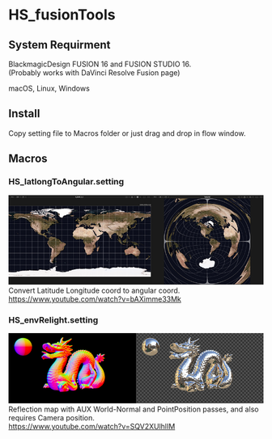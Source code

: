 # HS_fusionTools

## System Requirment
BlackmagicDesign FUSION 16 and FUSION STUDIO 16.  
(Probably works with DaVinci Resolve Fusion page)  

macOS, Linux, Windows
 
## Install
Copy setting file to Macros folder or just drag and drop in flow window.

 
## Macros
 

### HS_latlongToAngular.setting 
![HS_latlongToAngular.png](./images/HS_latlongToAngular.png)  
Convert Latitude Longitude coord to angular coord.  
https://www.youtube.com/watch?v=bAXimme33Mk
  
 
  
 
 
### HS_envRelight.setting 
![HS_latlongToAngular.png](./images/HS_envRelight.png)  
Reflection map with AUX World-Normal and PointPosition passes, and also requires Camera position.   
https://www.youtube.com/watch?v=SQV2XUlhlIM
